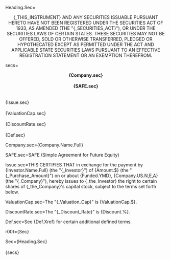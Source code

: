 Heading.Sec=<center><span style="text-transform: uppercase">{_This_instrument} and any securities issuable pursuant hereto have not been registered under the Securities Act of 1933, as amended (the "{_Securities_Act}"), or under the securities laws of certain states.  These securities may not be offered, sold or otherwise transferred, pledged or hypothecated except as permitted under the act and applicable state securities laws pursuant to an effective registration statement or an exemption therefrom.</span></center>

secs=<center><b>{Company.sec}<br><br>{SAFE.sec}</center></b><br><br>{Issue.sec}<br><br>{ValuationCap.sec}<br><br>{DiscountRate.sec}<br><br>{Def.sec}

Company.sec={Company.Name.Full}

SAFE.sec=SAFE  (Simple Agreement for Future Equity)

Issue.sec=THIS CERTIFIES THAT in exchange for the payment by {Investor.Name.Full} (the "{_Investor}") of {Amount.$} (the "{_Purchase_Amount}") on or about {Funded.YMD}, {Company.US.N,E,A} (the "{_Company}"), hereby issues to {_the_Investor} the right to certain shares of {_the_Company}'s capital stock, subject to the terms set forth below.

ValuationCap.sec=The "{_Valuation_Cap}" is {ValuationCap.$}.  

DiscountRate.sec=The "{_Discount_Rate}" is {Discount.%}.

Def.sec=See {Def.Xref} for certain additional defined terms.

r00t={Sec}

Sec={Heading.Sec}<br><br>{secs}
